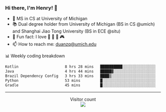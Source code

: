 ### Hi there, I'm Henry! 👋

- 🔭 MS in CS at University of Michigan
- 📚 Dual degree holder from University of Michigan (BS in CS @umich) and Shanghai Jiao Tong University (BS in ECE @situ)
- 🍁 Fun fact: I love 📸 🏓 🍜 🎮
- 📫 How to reach me: [duanzq@umich.edu](mailto:duanzq@umich.edu)

📊 Weekly coding breakdown
<!--START_SECTION:waka-->

```txt
Kotlin                     8 hrs 28 mins   ██████████░░░░░░░░░░░░░░░   40.06 %
Java                       4 hrs 44 mins   █████▓░░░░░░░░░░░░░░░░░░░   22.41 %
Brazil Dependency Config   3 hrs 33 mins   ████▒░░░░░░░░░░░░░░░░░░░░   16.87 %
Python                     53 mins         █░░░░░░░░░░░░░░░░░░░░░░░░   04.21 %
Gradle                     45 mins         █░░░░░░░░░░░░░░░░░░░░░░░░   03.62 %
```

<!--END_SECTION:waka-->

***
<p align="center"> 
  Visitor count<br>
  <img src="https://profile-counter.glitch.me/zlzq-duanzq/count.svg" />
</p>

<!-- ![Henry Duan's GitHub stats](https://github-readme-stats.vercel.app/api?username=zlzq-duanzq&show_icons=true)

![trophy](https://github-profile-trophy.vercel.app/?username=zlzq-duanzq&column=7)

[![Top Langs](https://github-readme-stats.vercel.app/api/top-langs/?username=zlzq-duanzq&layout=compact)](https://github.com/zlzq-duanzq/github-readme-stats) -->
